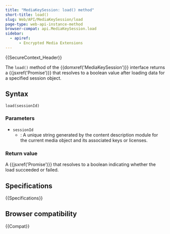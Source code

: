 ```yaml
---
title: "MediaKeySession: load() method"
short-title: load()
slug: Web/API/MediaKeySession/load
page-type: web-api-instance-method
browser-compat: api.MediaKeySession.load
sidebar:
  - apiref:
      - Encrypted Media Extensions
---
```


{{SecureContext_Header}}

The `load()` method of the {{domxref('MediaKeySession')}} interface returns a {{jsxref('Promise')}} that resolves to a boolean value after loading data for a specified session object.

## Syntax

```js-nolint
load(sessionId)
```

### Parameters

- `sessionId`
  - : A unique string generated by the content description module for the current media object and its associated keys or licenses.

### Return value

A {{jsxref('Promise')}} that resolves to a boolean indicating whether the load succeeded or failed.

## Specifications

{{Specifications}}

## Browser compatibility

{{Compat}}

